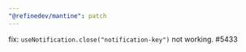 ```yaml
---
"@refinedev/mantine": patch
---
```


fix: `useNotification.close("notification-key")` not working. #5433
